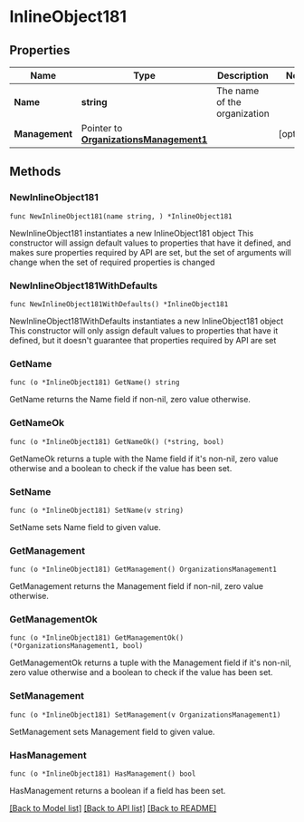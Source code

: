 # InlineObject181

## Properties

Name | Type | Description | Notes
------------ | ------------- | ------------- | -------------
**Name** | **string** | The name of the organization | 
**Management** | Pointer to [**OrganizationsManagement1**](OrganizationsManagement1.md) |  | [optional] 

## Methods

### NewInlineObject181

`func NewInlineObject181(name string, ) *InlineObject181`

NewInlineObject181 instantiates a new InlineObject181 object
This constructor will assign default values to properties that have it defined,
and makes sure properties required by API are set, but the set of arguments
will change when the set of required properties is changed

### NewInlineObject181WithDefaults

`func NewInlineObject181WithDefaults() *InlineObject181`

NewInlineObject181WithDefaults instantiates a new InlineObject181 object
This constructor will only assign default values to properties that have it defined,
but it doesn't guarantee that properties required by API are set

### GetName

`func (o *InlineObject181) GetName() string`

GetName returns the Name field if non-nil, zero value otherwise.

### GetNameOk

`func (o *InlineObject181) GetNameOk() (*string, bool)`

GetNameOk returns a tuple with the Name field if it's non-nil, zero value otherwise
and a boolean to check if the value has been set.

### SetName

`func (o *InlineObject181) SetName(v string)`

SetName sets Name field to given value.


### GetManagement

`func (o *InlineObject181) GetManagement() OrganizationsManagement1`

GetManagement returns the Management field if non-nil, zero value otherwise.

### GetManagementOk

`func (o *InlineObject181) GetManagementOk() (*OrganizationsManagement1, bool)`

GetManagementOk returns a tuple with the Management field if it's non-nil, zero value otherwise
and a boolean to check if the value has been set.

### SetManagement

`func (o *InlineObject181) SetManagement(v OrganizationsManagement1)`

SetManagement sets Management field to given value.

### HasManagement

`func (o *InlineObject181) HasManagement() bool`

HasManagement returns a boolean if a field has been set.


[[Back to Model list]](../README.md#documentation-for-models) [[Back to API list]](../README.md#documentation-for-api-endpoints) [[Back to README]](../README.md)


